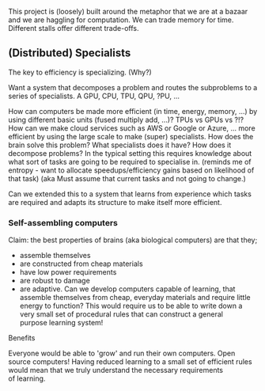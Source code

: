 This project is (loosely) built around the metaphor that we are at a bazaar and we are haggling for computation. We can trade memory for time. Different stalls offer different trade-offs.

## (Distributed) Specialists

The key to efficiency is specializing. (Why?)

Want a system that decomposes a problem and routes the subproblems to a series of specialists. A GPU, CPU, TPU, QPU, ?PU, ...

How can computers be made more efficient (in time, energy, memory, ...) by using different basic units (fused multiply add, ...)? TPUs vs GPUs vs ?!?
How can we make cloud services such as AWS or Google or Azure, ... more efficient by using the large scale to make (super) specialists.
How does the brain solve this problem? What specialists does it have? How does it decompose problems?
In the typical setting this requires knowledge about what sort of tasks are going to be required to specialise in. (reminds me of entropy - want to allocate speedups/efficiency gains based on likelihood of that task) (aka Must assume that current tasks and not going to change.)

Can we extended this to a system that learns from experience which tasks are required and adapts its structure to make itself more efficient.

### Self-assembling computers

Claim: the best properties of brains (aka biological computers) are that they;
* assemble themselves
* are constructed from cheap materials
* have low power requirements
* are robust to damage
* are adaptive.
Can we develop computers capable of learning, that assemble themselves from cheap, everyday materials and require little energy to function? This would require us to be able to write down a very small set of procedural rules that can construct a general purpose learning system!

Benefits

Everyone would be able to 'grow' and run their own computers. Open source computers!
Having reduced learning to a small set of efficient rules would mean that we truly understand the necessary requirements of learning.
